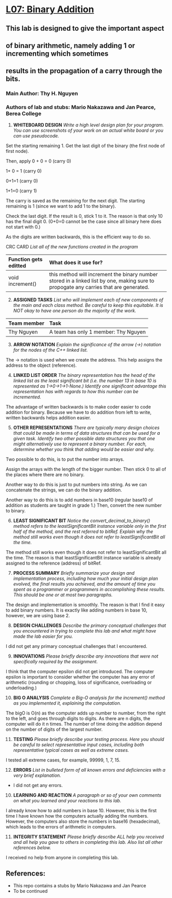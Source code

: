 # [L07: Binary Addition](https://docs.google.com/document/d/1rOxBrFifkuemZBPvCbzykaGYSfOBPXEOsOnQdRglk_g/edit?usp=sharing)

## This lab is designed to give the important aspect 
## of binary arithmetic, namely adding 1 or incrementing which sometimes 
## results in the propagation of a carry through the bits. 


### Main Author: Thy H. Nguyen
### Authors of lab and stubs: Mario Nakazawa and Jan Pearce, Berea College

1. **WHITEBOARD DESIGN**
*Write a high level design plan for your program.
You can use screenshots of your work on an actual white board 
or you can use pseudocode.*

Set the starting remaining 1. Get the last digit of the binary (the first node of first node).

Then, apply 0 + 0 = 0 (carry 0)

1+ 0 = 1 (carry 0)

0+1=1 (carry 0)

1+1=0 (carry 1)

The carry is saved as the remaining for the next digit.
The starting remaining is 1 (since we want to add 1 to the binary).

Check the last digit. If the result is 0, stick 1 to it.
The reason is that only 10 has the final digit 0. (0+0=0 cannot be the case since all binary here does not start with 0.)

As the digits are written backwards, this is the efficient way to do so.

CRC CARD
*List all of the new functions created in the program*

| **Function gets editted**      | What does it use for?
| :----------------------------- | :-------------------------- 
| void increment()               |  this method will increment the binary number stored in a linked list by one, making sure to propogate any carries that are generated.


2. **ASSIGNED TASKS**
*List who will implement each of new components of the main 
and each class method. Be careful to keep this equitable. 
It is NOT okay to have one person do the majority of the work.*


| **Team member**                | **Task**  
| :----------------------------- | :-------------------------- 
| Thy Nguyen                     |  A team has only 1 member: Thy Nguyen

3. **ARROW NOTATION**
*Explain the significance of the arrow (->) notation 
for the nodes of the C++ linked list.*

The -> notation is used when we create the address. This help assigns the address to the object (reference).
 
4. **LINKED LIST ORDER**
*The binary representation has the head of the linked list 
as the least significant bit (i.e. the number 13 in base 10 
is represented as 1->0->1->1-None.) 
Identify one significant advantage this representation has with regards 
to how this number can be incremented.*

The advantage of written backwards is to make coder easier to code addition for binary. 
Because we have to do addition from left to write, written backwards helps addition easier.

5. **OTHER REPRESENTATIONS**
*There are typically many design choices that could be made in 
terms of data structures that can be used for a given task. 
Identify two other possible data structures you that one might alternatively 
use to represent a binary number. For each, determine whether 
you think that adding would be easier and why.*

Two possible to do this, is to put the number into arrays.

Assign the arrays with the length of the bigger number. Then stick 0 to all of the places where there are no binary.

Another way to do this is just to put numbers into string. As we can concatenate the strings, we can do the binary addition.

Another way to do this is to add numbers in base10 (regular base10 of addition as students are taught in grade 1.) Then, convert
the new number to binary.

6. **LEAST SIGNIFICANT BIT**
*Notice the convert_decimal_to_binary() method refers to the 
leastSignificantBit instance variable only in the first half 
of the method, and the rest referred to  bitRef. 
Explain why the method still works even though it does not 
refer to leastSignificantBit all the time.*

The method still works even though it does not refer to leastSignificantBit all the time. The reason is that leastSignificantBit
instance variable is already assigned to the reference (address) of bitRef.

7. **PROCESS SUMMARY**
*Briefly summarize your design and implementation process, 
including how much your initial design plan evolved, 
the final results you achieved, and the amount of time you spent 
as a programmer or programmers in accomplishing these results. 
This should be one or at most two paragraphs.*

The design and implementation is smoothly. The reason is that I find it easy to add binary numbers. It is exactly 
like adding numbers in base 10, however, we are using base 2.

8. **DESIGN CHALLENGES**
*Describe the primary conceptual challenges that you encountered 
in trying to complete this lab and what might have made the 
lab easier for you.*

I did not get any primary conceptual challenges that I encountered.

9. **INNOVATIONS**
*Please briefly describe any innovations that were not 
specifically required by the assignment.*

I think that the computer epsilon did not get introduced. The computer epsilon is important 
to consider whether the computer has any error of arithmetic (rounding or chopping, loss of significance, 
overloading or underloading.)

10. **BIG O ANALYSIS**
*Complete a Big-O analysis for the increment() method as you 
implemented it, explaining the computation.*

The bigO is O(n) as the computer adds up number to number, from the right to the left, and goes through 
digits to digits. As there are n digits, the computer will do it n times. The number of time doing the addition
depend on the number of digits of the largest number.

11. **TESTING**
*Please briefly describe your testing process. 
Here you should be careful to select representative input cases, 
including both representative typical cases as well as extreme cases.*

I tested all extreme cases, for example, 99999, 1, 7, 15.

12. **ERRORS**
*List in bulleted form of all known errors 
and deficiencies with a very brief explanation.*

- I did not get any errors.

10. **LEARNING AND REACTION**
*A paragraph or so of your own comments 
on what you learned and your reactions to this lab.*

I already know how to add numbers in base 10. However, this is the first time
I have known how the computers actually adding the numbers. However, the computers
also store the numbers in base16 (hexadecimal), which leads to the errors of arithmetic
in computers.

11. **INTEGRITY STATEMENT**
*Please briefly describe ALL help you received and 
all help you gave to others in completing this lab.
Also list all other references below.*

I received no help from anyone in completing this lab.

## References:
- This repo contains a stubs by Mario Nakazawa and Jan Pearce
- To be continued
